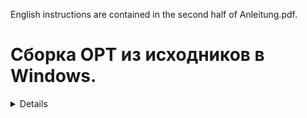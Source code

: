 English instructions are contained in the second half of Anleitung.pdf.
# Сборка OPT из исходников в Windows.
<details> 
* Скачайте `mingw-get-setup.exe`: 
	* [c официального сайта](http://www.mingw.org/wiki/Getting_Started) пролистать вниз, до `1. Click on this mingw-get-setup.exe`.
	* [с sourceforge](https://sourceforge.net/projects/mingw/files/Installer/), кнопка "Download Latest Version".
* Устанавите скачанный `mingw` на диск С. Не в `Program Files` или куда-либо еще. Жмите "ОК" установка завершается и выходит диалоговое окно с настройками. Это окно закрыть.   
* Скачайте утилиту [Opt](http://509.ch/opt.7z)
	* Распакуйте ее в директорию `С:/`.
	* Можно просто скопировать архив с программой на диск `С` и правой кнопкой мыши выбрать `извлечь в текущую папку`.
* Скачайте `Notepad++` и сразу же его установите. [Ссылка для скачивания.](https://notepad-plus-plus.org/download/v7.7.html)
* Запустите консоль: Пуск >> Выполнить >> пишем `cmd.exe`.
* В консоли пишем команды:
	```
	cd C:\MinGW\bin
	mingw-get.exe update
	mingw-get.exe install mingwrt
	mingw-get.exe install w32api
	mingw-get.exe install binutils 
	mingw-get.exe install gcc 
	mingw-get.exe install g++
	mingw-get.exe install mingw32-make
	set PATH=C:\MinGW\bin;%PATH%
	cd C:\opt
	g++ -std=c++11 -O2 -DNDEBUG -DTASTENZAHL=35 -DENGLISH -static-libgcc -static-libstdc++ opt.cc -o opt
	```
	Установка программы завершена. Не закрывайте консоль! Работать с программой будем в консоли.
* Не закрывая консоли откройте `NotePad++`. В пункте меню `Кодировка` выберите `UTF-8`.
	Теперь вставьте в этот документ текст, который хотите проанализировать. 
	Сохраните файл.
	В данном примере файл под названием `meinkorpus` c выбранным расширением `txt` был сохранен в директории `C:\opt`.
* В консоли пишем команду `opt meinkorpus.txt`
	Теперь откройте "C:\opt". В списке файтов появились "meinkorpus.txt.1", "meinkorpus.txt.2", "meinkorpus.txt.3" и "meinkorpus.txt.wl" Это файлы с программным анализом вашего текста. В качестве примера здесь приведена только одна из множества функций программы. Возможности программы позволяют создавать кастомные прошивки с применением слоев
под любые запросы. Смотрите руководство в архиве программы в pdf-файле "Anleitung.pdf". Во второй половине "Anleitung.pdf" руководство на английском языке.
</details> 
